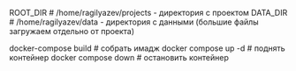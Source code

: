 ROOT_DIR # /home/ragilyazev/projects - директория с проектом
DATA_DIR # /home/ragilyazev/data - директория с данными (большие файлы загружаем отдельно от проекта)

docker-compose build  # собрать имадж
docker compose up -d  # поднять контейнер
docker compose down   # остановить контейнер